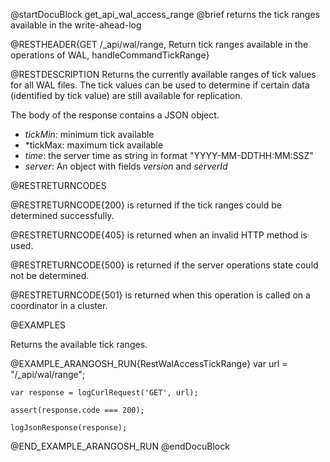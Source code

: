 
@startDocuBlock get_api_wal_access_range
@brief returns the tick ranges available in the write-ahead-log

@RESTHEADER{GET /_api/wal/range, Return tick ranges available in the operations of WAL, handleCommandTickRange}

@RESTDESCRIPTION
Returns the currently available ranges of tick values for all WAL files.
The tick values can be used to determine if certain
data (identified by tick value) are still available for replication.

The body of the response contains a JSON object. 
* *tickMin*: minimum tick available
* *tickMax: maximum tick available
* *time*: the server time as string in format "YYYY-MM-DDTHH:MM:SSZ"
* *server*: An object with fields *version* and *serverId*

@RESTRETURNCODES

@RESTRETURNCODE{200}
is returned if the tick ranges could be determined successfully.

@RESTRETURNCODE{405}
is returned when an invalid HTTP method is used.

@RESTRETURNCODE{500}
is returned if the server operations state could not be determined.

@RESTRETURNCODE{501}
is returned when this operation is called on a coordinator in a cluster.

@EXAMPLES

Returns the available tick ranges.

@EXAMPLE_ARANGOSH_RUN{RestWalAccessTickRange}
    var url = "/_api/wal/range";

    var response = logCurlRequest('GET', url);

    assert(response.code === 200);

    logJsonResponse(response);
@END_EXAMPLE_ARANGOSH_RUN
@endDocuBlock

